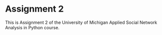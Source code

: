 # Assignment 2
This is Assignment 2 of the University of Michigan Applied Social Network Analysis in Python course.
